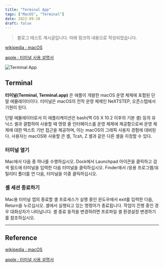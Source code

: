 ```yaml
---
title: "Terminal App"
tags: ["MacOS", "Terminal"]
date: 2022-09-20
draft: false
---
```


> 블로그 테스트 게시글입니다. 아래 링크의 내용으로 작성되었습니다.

[wikipedia : macOS](https://ko.wikipedia.org/wiki/%ED%84%B0%EB%AF%B8%EB%84%90_%28macOS%29)

[apple : 터미널 사용 설명서](https://support.apple.com/ko-kr/guide/terminal/apd5265185d-f365-44cb-8b09-71a064a42125/mac)

![Terminal App](https://drive.google.com/uc?export=view&id=1L4k5mPbrsAs-4bli06zt_VZURzlWOZA2)

## Terminal

**터미널(Terminal, Terminal.app)** 은 애플이 개발한 macOS 운영 체제에 포함된 단말 에뮬레이터이다.
터미널은 macOS의 전작 운영 체제인 NeXTSTEP, 오픈스텝에서 기원이 된다.

단말 에뮬레이터로서 이 애플리케이션은 bash(맥 OS X 10.2 이후의 기본 셸) 등의 유닉스 셸과 결합하여 사용할 때 명령 줄 인터페이스를 운영 체제에 제공함으로써 운영 체제에 대한 텍스트 기반 접근을 제공하며, 이는 macOS의 그래픽 사용자 경험에 대비된다. 사용자는 macOS와 사용할 콘 셸, Tcsh, Z 셸과 같은 다른 셸을 지정할 수 있다.

### 터미널 열기

Mac에서 다음 중 하나를 수행하십시오.
Dock에서 Launchpad 아이콘을 클릭하고 검색 필드에 터미널을 입력한 다음 터미널을 클릭하십시오.
Finder에서 /응용 프로그램/유틸리티 폴더를 연 다음, 터미널을 이중 클릭하십시오.

### 셸 세션 종료하기

Mac용 터미널 앱의 종료할 셸 프로세스가 실행 중인 윈도우에서 exit를 입력한 다음, Return을 누르십시오.
셸에서 실행되고 있는 명령어가 종료됩니다. 작업이 진행 중인 경우 대화상자가 나타납니다.
셸 종료 동작을 변경하려면 프로파일 셸 환경설정 변경하기를 참조하십시오.

---

## Reference

[wikipedia : macOS](https://ko.wikipedia.org/wiki/%ED%84%B0%EB%AF%B8%EB%84%90_%28macOS%29)

[apple : 터미널 사용 설명서](https://support.apple.com/ko-kr/guide/terminal/apd5265185d-f365-44cb-8b09-71a064a42125/mac)
